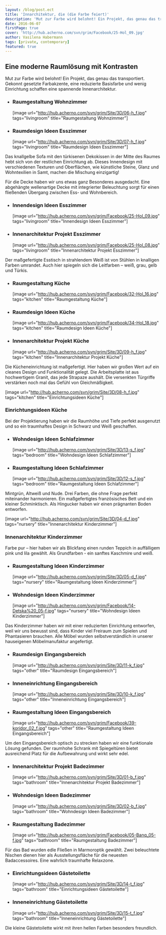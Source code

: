 ```yaml
---
layout: /blog/post.ect
title: 'Innarchitektur, die (die Farbe feiert)'
description: 'Mut zur Farbe wird belohnt! Ein Projekt, das genau das transportiert. Gekonnt gesetzte Farbakzente, eine reduzierte Basisfarbe und wenig Einrichtung schaffen eine spannende Innenarchitektur.'
date: 2016-06-07
firstPage: true
cover: 'http://hub.acherno.com/svn/grim/Facebook/25-Hol_09.jpg'
author: Vasilena Habermann
tags: [private, contemporary]
featured: true
---
```

## Eine moderne **Raumlösung mit Kontrasten**
Mut zur Farbe wird belohnt! Ein Projekt, das genau das transportiert. Gekonnt gesetzte Farbakzente, eine reduzierte Basisfarbe und wenig Einrichtung schaffen eine spannende Innenarchitektur.

-   ### Raumgestaltung **Wohnzimmer**
    [image url="http://hub.acherno.com/svn/grim/Site/3D/06-h_f.jpg" tags="livingroom" title="Raumgestaltung Wohnzimmer"]
-   ### Raumdesign Ideen **Esszimmer**
    [image url="http://hub.acherno.com/svn/grim/Site/3D/07-h_f.jpg" tags="livingroom" title="Raumdesign Ideen Esszimmer"]

Das knallgelbe Sofa mit den türkisenen Dekokissen in der Mitte des Raumes hebt sich von der restlichen Einrichtung ab. Dieses Innendesign mit verschiedenen Texturen und Oberflächen, wie künstliche Steine, Glanz und Wohntexilien in Samt, machen die Mischung einzigartig!

Für die Decke haben wir uns etwas ganz Besonderes ausgedacht. Eine abgehängte wellenartige Decke mit integrierter Beleuchtung sorgt für einen fließenden Übergang zwischen Ess- und Wohnbereich.

-   ### Innendesign Ideen **Esszimmer**
    [image url="http://hub.acherno.com/svn/grim/Facebook/25-Hol_09.jpg" tags="livingroom" title="Innendesign Ideen Esszimmer"]
-   ### Innenarchitektur Projekt **Esszimmer**
    [image url="http://hub.acherno.com/svn/grim/Facebook/25-Hol_08.jpg" tags="livingroom" title="Innenarchitektur Projekt Esszimmer"]

Der maßgefertigte Esstisch in strahlendem Weiß ist von Stühlen in knalligen Farben umrandet. Auch hier spiegeln sich die Leitfarben – weiß, grau, gelb und Türkis.

-   ### Raumgestaltung **Küche**
    [image url="http://hub.acherno.com/svn/grim/Facebook/32-Hol_16.jpg" tags="kitchen" title="Raumgestaltung Küche"]
-   ### Raumdesign Ideen **Küche**
    [image url="http://hub.acherno.com/svn/grim/Facebook/34-Hol_18.jpg" tags="kitchen" title="Raumdesign Ideen Küche"]
-   ### Innenarchitektur Projekt **Küche**
    [image url="http://hub.acherno.com/svn/grim/Site/3D/09-h_f.jpg" tags="kitchen" title="Innenarchitektur Projekt Küche"]

Die Kücheneinrichtung ist maßgefertigt. Hier haben wir großen Wert auf ein cleanes Design und Funktionalität gelegt. Die Arbeitsplatte ist aus hochwertigem Granit, das jede Strapaze aushält. Die versenkten Türgriffe verstärken noch mal das Gefühl von Gleichmäßigkeit. 

[image url="http://hub.acherno.com/svn/grim/Site/3D/08-h_f.jpg" tags="kitchen" title="Einrichtungsideen Küche"]
### Einrichtungsideen **Küche**

Bei der Projektierung haben wir die Raumhöhe und Tiefe perfekt ausgenutzt und so ein traumhaftes Design in Schwarz und Weiß geschaffen. 

-   ### Wohndesign Ideen **Schlafzimmer**
    [image url="http://hub.acherno.com/svn/grim/Site/3D/13-s_f.jpg" tags="bedroom" title="Wohndesign Ideen Schlafzimmer"]
-   ### Raumgestaltung Ideen **Schlafzimmer**
    [image url="http://hub.acherno.com/svn/grim/Site/3D/12-s_f.jpg" tags="bedroom" title="Raumgestaltung Ideen Schlafzimmer"]

Mintgrün, Altweiß und Nude. Drei Farben, die ohne Frage perfekt miteinander harmonieren. Ein maßgefertigtes französisches Bett und ein kleiner Schminktisch. Als Hingucker haben wir einen prägnanten Boden entworfen.

[image url="http://hub.acherno.com/svn/grim/Site/3D/04-d_f.jpg" tags="nursery" title="Innenarchitektur Kinderzimmer"]
### Innenarchitektur **Kinderzimmer**

Farbe pur – hier haben wir als Blickfang einen runden Teppich in auffälligem pink und lila gewählt. Als Grundfarben  - ein sanftes Kaschmire und weiß. 

-   ### Raumgestaltung Ideen **Kinderzimmer**
    [image url="http://hub.acherno.com/svn/grim/Site/3D/05-d_f.jpg" tags="nursery" title="Raumgestaltung Ideen Kinderzimmer"]
-   ### Wohndesign Ideen **Kinderzimmer**
    [image url="http://hub.acherno.com/svn/grim/Facebook/14-Detska%20_05-f.jpg" tags="nursery" title="Wohndesign Ideen Kinderzimmer"]

Das Kinderzimmer haben wir mit einer reduzierten Einrichtung entworfen, weil wir uns bewusst sind, dass Kinder viel Freiraum zum Spielen und Phantasieren brauchen. Alle Möbel wurden selbstverständlich in unserer hauseigenen Möbelmanufaktur angefertigt. 

-   ### Raumdesign **Eingangsbereich**
    [image url="http://hub.acherno.com/svn/grim/Site/3D/11-k_f.jpg" tags="other" title="Raumdesign Eingangsbereich"]
-   ### Inneneinrichtung **Eingangsbereich**
    [image url="http://hub.acherno.com/svn/grim/Site/3D/10-k_f.jpg" tags="other" title="Inneneinrichtung Eingangsbereich"]
-   ### Raumgestaltung Ideen **Eingangsbereich**
    [image url="http://hub.acherno.com/svn/grim/Facebook/39-koridor_02_f.jpg" tags="other" title="Raumgestaltung Ideen Eingangsbereich"]

Um den Eingangsbereich optisch zu strecken haben wir eine funktionale Lösung gefunden. Der raumhohe Schrank mit Spiegeltüren bietet ausreichend Platz für die Aufbewahrung und wirkt sehr edel.

-   ### Innenarchitektur Projekt **Badezimmer**
    [image url="http://hub.acherno.com/svn/grim/Site/3D/01-b_f.jpg" tags="bathroom" title="Innenarchitektur Projekt Badezimmer"]
-   ### Wohndesign Ideen **Badezimmer**
    [image url="http://hub.acherno.com/svn/grim/Site/3D/02-b_f.jpg" tags="bathroom" title="Wohndesign Ideen Badezimmer"]
-   ### Raumgestaltung **Badezimmer**
    [image url="http://hub.acherno.com/svn/grim/Facebook/05-Banq_05-f.jpg" tags="bathroom" title="Raumgestaltung Badezimmer"]

Für das Bad wurden edle Fließen in Marmoroptik gewählt. Zwei beleuchtete Nischen dienen hier als Ausstellungsfläche für die neuesten Badaccessoires. Eine wahrlich traumhafte Relaxzone.

-   ### Einrichtungsideen **Gästetoilette**
    [image url="http://hub.acherno.com/svn/grim/Site/3D/14-t_f.jpg" tags="bathroom" title="Einrichtungsideen Gästetoilette"]
-   ### Inneneinrichtung **Gästetoilette**
    [image url="http://hub.acherno.com/svn/grim/Site/3D/15-t_f.jpg" tags="bathroom" title="Inneneinrichtung Gästetoilette"]

Die kleine Gästetoilette wirkt mit ihren hellen Farben besonders freundlich. 